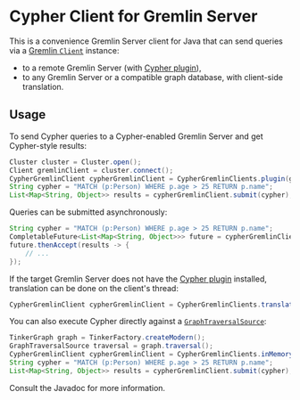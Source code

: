 # Cypher Client for Gremlin Server

This is a convenience Gremlin Server client for Java that can send queries via a [Gremlin `Client`](https://tinkerpop.apache.org/docs/current/reference/#connecting-via-java) instance:

- to a remote Gremlin Server (with [Cypher plugin](../cypher-gremlin-server-plugin)),
- to any Gremlin Server or a compatible graph database, with client-side translation.

## Usage

To send Cypher queries to a Cypher-enabled Gremlin Server and get Cypher-style results:

```java
Cluster cluster = Cluster.open();
Client gremlinClient = cluster.connect();
CypherGremlinClient cypherGremlinClient = CypherGremlinClients.plugin(gremlinClient);
String cypher = "MATCH (p:Person) WHERE p.age > 25 RETURN p.name";
List<Map<String, Object>> results = cypherGremlinClient.submit(cypher);
```

Queries can be submitted asynchronously:

```java
String cypher = "MATCH (p:Person) WHERE p.age > 25 RETURN p.name";
CompletableFuture<List<Map<String, Object>>> future = cypherGremlinClient.submitAsync(cypher);
future.thenAccept(results -> {
    // ...
});
```

If the target Gremlin Server does not have the [Cypher plugin](../cypher-gremlin-server-plugin) installed, translation can be done on the client's thread:

```java
CypherGremlinClient cypherGremlinClient = CypherGremlinClients.translating(gremlinClient);
```

You can also execute Cypher directly against a [`GraphTraversalSource`](https://tinkerpop.apache.org/docs/current/reference/#the-graph-process):

```java
TinkerGraph graph = TinkerFactory.createModern();
GraphTraversalSource traversal = graph.traversal();
CypherGremlinClient cypherGremlinClient = CypherGremlinClients.inMemory(traversal);
String cypher = "MATCH (p:Person) WHERE p.age > 25 RETURN p.name";
List<Map<String, Object>> results = cypherGremlinClient.submit(cypher);
```

Consult the Javadoc for more information.
